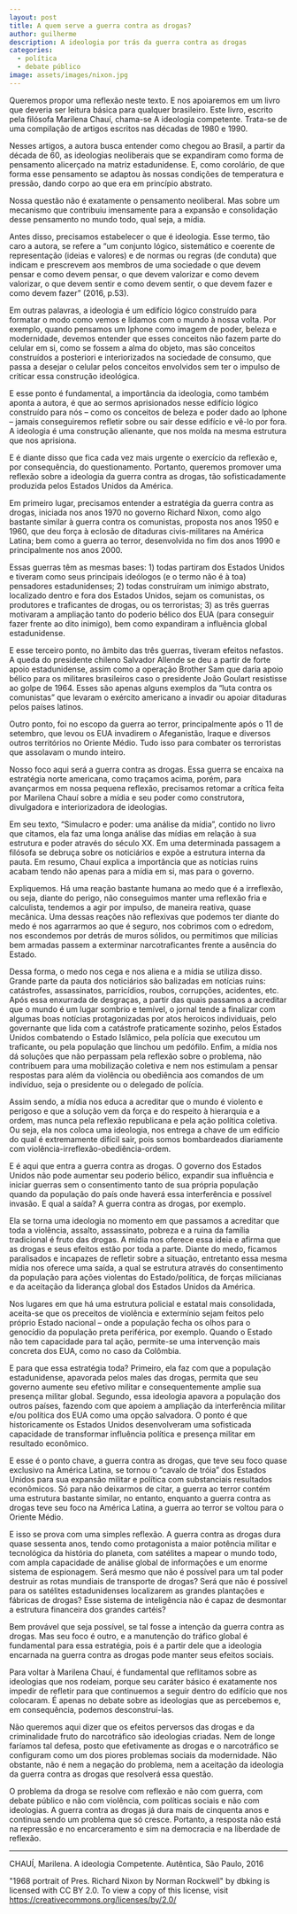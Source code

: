 ```yaml
---
layout: post
title: A quem serve a guerra contra as drogas?
author: guilherme
description: A ideologia por trás da guerra contra as drogas
categories:
  - política
  - debate público
image: assets/images/nixon.jpg
---
```


Queremos propor uma reflexão neste texto. E nos apoiaremos em um livro que deveria ser leitura básica para qualquer brasileiro. Este livro, escrito pela filósofa Marilena Chauí, chama-se A ideologia competente. Trata-se de uma compilação de artigos escritos nas décadas de 1980 e 1990.

Nesses artigos, a autora busca entender como chegou ao Brasil, a partir da década de 60, as ideologias neoliberais que se expandiram como forma de pensamento alicerçado na matriz estadunidense. E, como corolário, de que forma esse pensamento se adaptou às nossas condições de temperatura e pressão, dando corpo ao que era em princípio abstrato.

Nossa questão não é exatamente o pensamento neoliberal. Mas sobre um mecanismo que contribuiu imensamente para a expansão e consolidação desse pensamento no mundo todo, qual seja, a mídia.

Antes disso, precisamos estabelecer o que é ideologia. Esse termo, tão caro a autora, se refere a “um conjunto lógico, sistemático e coerente de representação (ideias e valores) e de normas ou regras (de conduta) que indicam e prescrevem aos membros de uma sociedade o que devem pensar e como devem pensar, o que devem valorizar e como devem valorizar, o que devem sentir e como devem sentir, o que devem fazer e como devem fazer” (2016, p.53).

Em outras palavras, a ideologia é um edifício lógico construído para formatar o modo como vemos e lidamos com o mundo à nossa volta. Por exemplo, quando pensamos um Iphone como imagem de poder, beleza e modernidade, devemos entender que esses conceitos não fazem parte do celular em si, como se fossem a alma do objeto, mas são conceitos construídos a posteriori e interiorizados na sociedade de consumo, que passa a desejar o celular pelos conceitos envolvidos sem ter o impulso de criticar essa construção ideológica.

E esse ponto é fundamental, a importância da ideologia, como também aponta a autora, é que ao sermos aprisionados nesse edifício lógico construído para nós – como os conceitos de beleza e poder dado ao Iphone – jamais conseguiremos refletir sobre ou sair desse edifício e vê-lo por fora. A ideologia é uma construção alienante, que nos molda na mesma estrutura que nos aprisiona.

E é diante disso que fica cada vez mais urgente o exercício da reflexão e, por consequência, do questionamento. Portanto, queremos promover uma reflexão sobre a ideologia da guerra contra as drogas, tão sofisticadamente produzida pelos Estados Unidos da América.

Em primeiro lugar, precisamos entender a estratégia da guerra contra as drogas, iniciada nos anos 1970 no governo Richard Nixon, como algo bastante similar à guerra contra os comunistas, proposta nos anos 1950 e 1960, que deu força à eclosão de ditaduras civis-militares na América Latina; bem como a guerra ao terror, desenvolvida no fim dos anos 1990 e principalmente nos anos 2000.

Essas guerras têm as mesmas bases: 1) todas partiram dos Estados Unidos e tiveram como seus principais ideólogos (e o termo não é à toa) pensadores estadunidenses; 2) todas construíram um inimigo abstrato, localizado dentro e fora dos Estados Unidos, sejam os comunistas, os produtores e traficantes de drogas, ou os terroristas; 3) as três guerras motivaram a ampliação tanto do poderio bélico dos EUA (para conseguir fazer frente ao dito inimigo), bem como expandiram a influência global estadunidense.

E esse terceiro ponto, no âmbito das três guerras, tiveram efeitos nefastos. A queda do presidente chileno Salvador Allende se deu a partir de forte apoio estadunidense, assim como a operação Brother Sam que daria apoio bélico para os militares brasileiros caso o presidente João Goulart resistisse ao golpe de 1964. Esses são apenas alguns exemplos da “luta contra os comunistas” que levaram o exército americano a invadir ou apoiar ditaduras pelos países latinos.

Outro ponto, foi no escopo da guerra ao terror, principalmente após o 11 de setembro, que levou os EUA invadirem o Afeganistão, Iraque e diversos outros territórios no Oriente Médio. Tudo isso para combater os terroristas que assolavam o mundo inteiro.

Nosso foco aqui será a guerra contra as drogas. Essa guerra se encaixa na estratégia norte americana, como traçamos acima, porém, para avançarmos em nossa pequena reflexão, precisamos retomar a crítica feita por Marilena Chauí sobre a mídia e seu poder como construtora, divulgadora e interiorizadora de ideologias.

Em seu texto, “Simulacro e poder: uma análise da mídia”, contido no livro que citamos, ela faz uma longa análise das mídias em relação à sua estrutura e poder através do século XX. Em uma determinada passagem a filósofa se debruça sobre os noticiários e expõe a estrutura interna da pauta. Em resumo, Chauí explica a importância que as notícias ruins acabam tendo não apenas para a mídia em si, mas para o governo.

Expliquemos. Há uma reação bastante humana ao medo que é a irreflexão, ou seja, diante do perigo, não conseguimos manter uma reflexão fria e calculista, tendemos a agir por impulso, de maneira reativa, quase mecânica. Uma dessas reações não reflexivas que podemos ter diante do medo é nos agarrarmos ao que é seguro, nos cobrimos com o edredom, nos escondemos por detrás de muros sólidos, ou permitimos que milícias bem armadas passem a exterminar narcotraficantes frente a ausência do Estado.

Dessa forma, o medo nos cega e nos aliena e a mídia se utiliza disso. Grande parte da pauta dos noticiários são balizadas em notícias ruins: catástrofes, assassinatos, parricídios, roubos, corrupções, acidentes, etc. Após essa enxurrada de desgraças, a partir das quais passamos a acreditar que o mundo é um lugar sombrio e temível, o jornal tende a finalizar com algumas boas notícias protagonizadas por atos heroicos individuais, pelo governante que lida com a catástrofe praticamente sozinho, pelos Estados Unidos combatendo o Estado Islâmico, pela polícia que executou um traficante, ou pela população que linchou um pedófilo. Enfim, a mídia nos dá soluções que não perpassam pela reflexão sobre o problema, não contribuem para uma mobilização coletiva e nem nos estimulam a pensar respostas para além da violência ou obediência aos comandos de um indivíduo, seja o presidente ou o delegado de polícia.

Assim sendo, a mídia nos educa a acreditar que o mundo é violento e perigoso e que a solução vem da força e do respeito à hierarquia e a ordem, mas nunca pela reflexão republicana e pela ação política coletiva. Ou seja, ela nos coloca uma ideologia, nos entrega a chave de um edifício do qual é extremamente difícil sair, pois somos bombardeados diariamente com violência-irreflexão-obediência-ordem.

E é aqui que entra a guerra contra as drogas. O governo dos Estados Unidos não pode aumentar seu poderio bélico, expandir sua influência e iniciar guerras sem o consentimento tanto de sua própria população quando da população do país onde haverá essa interferência e possível invasão. E qual a saída? A guerra contra as drogas, por exemplo.

Ela se torna uma ideologia no momento em que passamos a acreditar que toda a violência, assalto, assassinato, pobreza e a ruina da família tradicional é fruto das drogas. A mídia nos oferece essa ideia e afirma que as drogas e seus efeitos estão por toda a parte. Diante do medo, ficamos paralisados e incapazes de refletir sobre a situação, entretanto essa mesma mídia nos oferece uma saída, a qual se estrutura através do consentimento da população para ações violentas do Estado/política, de forças milicianas e da aceitação da liderança global dos Estados Unidos da América.

Nos lugares em que há uma estrutura policial e estatal mais consolidada, aceita-se que os preceitos de violência e extermínio sejam feitos pelo próprio Estado nacional – onde a população fecha os olhos para o genocídio da população preta periférica, por exemplo. Quando o Estado não tem capacidade para tal ação, permite-se uma intervenção mais concreta dos EUA, como no caso da Colômbia.

E para que essa estratégia toda? Primeiro, ela faz com que a população estadunidense, apavorada pelos males das drogas, permita que seu governo aumente seu efetivo militar e consequentemente amplie sua presença militar global. Segundo, essa ideologia apavora a população dos outros países, fazendo com que apoiem a ampliação da interferência militar e/ou política dos EUA como uma opção salvadora. O ponto é que historicamente os Estados Unidos desenvolveram uma sofisticada capacidade de transformar influência política e presença militar em resultado econômico.

E esse é o ponto chave, a guerra contra as drogas, que teve seu foco quase exclusivo na América Latina, se tornou o “cavalo de tróia” dos Estados Unidos para sua expansão militar e política com substanciais resultados econômicos. Só para não deixarmos de citar, a guerra ao terror contém uma estrutura bastante similar, no entanto, enquanto a guerra contra as drogas teve seu foco na América Latina, a guerra ao terror se voltou para o Oriente Médio.

E isso se prova com uma simples reflexão. A guerra contra as drogas dura quase sessenta anos, tendo como protagonista a maior potência militar e tecnológica da história do planeta, com satélites a mapear o mundo todo, com ampla capacidade de análise global de informações e um enorme sistema de espionagem. Será mesmo que não é possível para um tal poder destruir as rotas mundiais de transporte de drogas? Será que não é possível para os satélites estadunidenses localizarem as grandes plantações e fábricas de drogas? Esse sistema de inteligência não é capaz de desmontar a estrutura financeira dos grandes cartéis?

Bem provável que seja possível, se tal fosse a intenção da guerra contra as drogas. Mas seu foco é outro, e a manutenção do tráfico global é fundamental para essa estratégia, pois é a partir dele que a ideologia encarnada na guerra contra as drogas pode manter seus efeitos sociais.

Para voltar à Marilena Chauí, é fundamental que reflitamos sobre as ideologias que nos rodeiam, porque seu caráter básico é exatamente nos impedir de refletir para que continuemos a seguir dentro do edifício que nos colocaram. É apenas no debate sobre as ideologias que as percebemos e, em consequência, podemos desconstruí-las.

Não queremos aqui dizer que os efeitos perversos das drogas e da criminalidade fruto do narcotráfico são ideologias criadas. Nem de longe faríamos tal defesa, posto que efetivamente as drogas e o narcotráfico se configuram como um dos piores problemas sociais da modernidade. Não obstante, não é nem a negação do problema, nem a aceitação da ideologia da guerra contra as drogas que resolverá essa questão.

O problema da droga se resolve com reflexão e não com guerra, com debate público e não com violência, com políticas sociais e não com ideologias. A guerra contra as drogas já dura mais de cinquenta anos e continua sendo um problema que só cresce. Portanto, a resposta não está na repressão e no encarceramento e sim na democracia e na liberdade de reflexão.

---

CHAUÍ, Marilena. A ideologia Competente. Autêntica, São Paulo, 2016

"1968 portrait of Pres. Richard Nixon by Norman Rockwell" by dbking is licensed with CC BY 2.0. To view a copy of this license, visit https://creativecommons.org/licenses/by/2.0/
